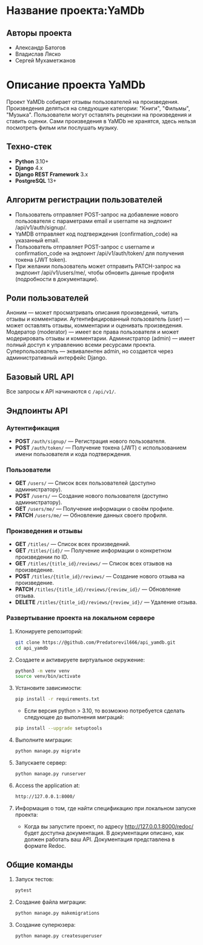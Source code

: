 # Название проекта:YaMDb

## Авторы проекта
- Александр Батогов
- Владислав Ляско
- Сергей Мухаметжанов

# Описание проекта YaMDb
Проект YaMDb собирает отзывы пользователей на произведения. Произведения деляться на следующие категории: "Книги", "Фильмы", "Музыка". 
Пользователи могут оставлять рецензии на произведения и ставить оценки.
Сами произведения в YaMDb не хранятся, здесь нельзя посмотреть фильм или послушать музыку.

## Техно-стек
- **Python** 3.10+
- **Django** 4.x
- **Django REST Framework** 3.x
- **PostgreSQL** 13+

## Алгоритм регистрации пользователей
- Пользователь отправляет POST-запрос на добавление нового пользователя с параметрами email и username на эндпоинт /api/v1/auth/signup/.
- YaMDB отправляет код подтверждения (confirmation_code) на указанный email.
- Пользователь отправляет POST-запрос с username и confirmation_code на эндпоинт /api/v1/auth/token/ для получения токена (JWT token).
- При желании пользователь может отправить PATCH-запрос на эндпоинт /api/v1/users/me/, чтобы обновить данные профиля (подробности в документации).

## Роли пользователей
Аноним — может просматривать описания произведений, читать отзывы и комментарии.
Аутентифицированный пользователь (user) — может оставлять отзывы, комментарии и оценивать произведения.
Модератор (moderator) — имеет все права пользователя и может модерировать отзывы и комментарии.
Администратор (admin) — имеет полный доступ к управлению всеми ресурсами проекта.
Суперпользователь — эквивалентен admin, но создается через административный интерфейс Django.

## Базовый URL API
Все запросы к API начинаются с `/api/v1/`.

## Эндпоинты API
### Аутентификация
- **POST** `/auth/signup/` — Регистрация нового пользователя.
- **POST** `/auth/token/` — Получение токена (JWT) с использованием имени пользователя и кода подтверждения.

### Пользователи
- **GET** `/users/` — Список всех пользователей (доступно администратору).
- **POST** `/users/` — Создание нового пользователя (доступно администратору).
- **GET** `/users/me/` — Получение информации о своём профиле.
- **PATCH** `/users/me/` — Обновление данных своего профиля.

### Произведения и отзывы
- **GET** `/titles/` — Список всех произведений.
- **GET** `/titles/{id}/` — Получение информации о конкретном произведении по ID.
- **GET** `/titles/{title_id}/reviews/` — Список всех отзывов на произведение.
- **POST** `/titles/{title_id}/reviews/` — Создание нового отзыва на произведение.
- **PATCH** `/titles/{title_id}/reviews/{review_id}/` — Обновление отзыва.
- **DELETE** `/titles/{title_id}/reviews/{review_id}/` — Удаление отзыва.

### Развертывание проекта на локальном сервере
1. Клонируете репозиторий:
   ```bash
   git clone https://@github.com/Predatorevil666/api_yamdb.git
   cd api_yamdb
   ```
2. Создаете и активируете виртуальное окружение:
   ```bash
   python3 -m venv venv
   source venv/bin/activate
   ```

3. Установите зависимости:
   ```bash
   pip install -r requirements.txt
   ```

   - Если версия python > 3.10, то возможно потребуется сделать следующее до выполнения миграций:
   ```bash
   pip install --upgrade setuptools
   ```

4. Выполните миграции:
   ```bash
   python manage.py migrate
   ```

5. Запускаете сервер:
   ```bash
   python manage.py runserver
   ```

6. Access the application at:
   ```bash
   http://127.0.0.1:8000/
   ```
7. Информация о том, где найти спецификацию при локальном запуске проекта:
   - Когда вы запустите проект, по адресу  http://127.0.0.1:8000/redoc/ будет доступна документация.
   В документации описано, как должен работать ваш API. Документация представлена в формате Redoc.

## Общие команды
1. Запуск тестов:
   ```bash
   pytest
   ```

2. Создание файла миграции:
   ```bash
   python manage.py makemigrations
   ```

3. Создание суперюзера:
   ```bash
   python manage.py createsuperuser
   ```
